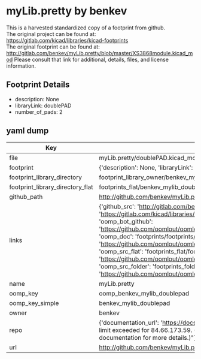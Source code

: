 # myLib.pretty by benkev  
This is a harvested standardized copy of a footprint from github.  
The original project can be found at:  
https://gitlab.com/kicad/libraries/kicad-footprints  
The original footprint can be found at:
http://gitlab.com/benkev/myLib.pretty/blob/master/XS3868module.kicad_mod
Please consult that link for additional, details, files, and license information.  
## Footprint Details
* description: None  
* libraryLink: doublePAD  
* number_of_pads: 2  
## yaml dump  
| Key | Value |  
| --- | --- |  
| file | myLib.pretty/doublePAD.kicad_mod |  
| footprint | {'description': None, 'libraryLink': 'doublePAD', 'number_of_pads': 2} |  
| footprint_library_directory | footprint_library_owner/benkev_myLib.pretty |  
| footprint_library_directory_flat | footprints_flat/benkev_mylib_doublepad/working |  
| github_path | http://github.com/benkev/myLib.pretty/blob/master/doublePAD.kicad_mod |  
| links | {'github_src': 'http://gitlab.com/benkev/myLib.pretty/blob/master/XS3868module.kicad_mod', 'github_src_repo': 'https://gitlab.com/kicad/libraries/kicad-footprints', 'oomp_bot': 'footprints/benkev_mylib_doublepad/working', 'oomp_bot_github': 'https://github.com/oomlout/oomlout_oomp_footprint_bot/tree/main/footprints/benkev_mylib_doublepad/working', 'oomp_doc': 'footprints/footprints/benkev/myLib/doublePAD/working/', 'oomp_doc_github': 'https://github.com/oomlout/oomlout_oomp_footprint_doc/tree/main/footprints/footprints/benkev/myLib/doublePAD/working', 'oomp_src_flat': 'footprints_flat/footprints_flat/benkev_mylib_doublepad/working', 'oomp_src_flat_github': 'https://github.com/oomlout/oomlout_oomp_footprint_src/tree/main/footprints_flat/benkev_mylib_doublepad/working', 'oomp_src_folder': 'footprints_folder/footprints_folder/benkev/myLib/doublePAD/working', 'oomp_src_folder_github': 'https://github.com/oomlout/oomlout_oomp_footprint_src/tree/main/footprints_folder/benkev/myLib/doublePAD/working'} |  
| name | myLib.pretty |  
| oomp_key | oomp_benkev_mylib_doublepad |  
| oomp_key_simple | benkev_mylib_doublepad |  
| owner | benkev |  
| repo | {'documentation_url': 'https://docs.github.com/rest/overview/resources-in-the-rest-api#rate-limiting', 'message': "API rate limit exceeded for 84.66.173.59. (But here's the good news: Authenticated requests get a higher rate limit. Check out the documentation for more details.)"} |  
| url | http://github.com/benkev/myLib.pretty |  

